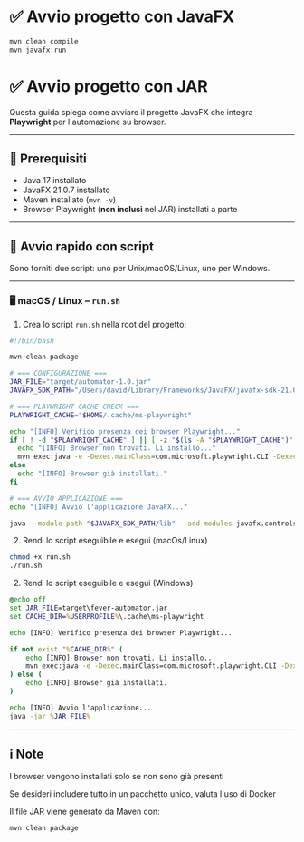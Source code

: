 # ✅ Avvio progetto con JavaFX

```bash
mvn clean compile
mvn javafx:run
```

# ✅ Avvio progetto con JAR
Questa guida spiega come avviare il progetto JavaFX che integra **Playwright** per l'automazione su browser.

---

## 🧱 Prerequisiti

- Java 17 installato
- JavaFX 21.0.7 installato
- Maven installato (`mvn -v`)
- Browser Playwright (**non inclusi** nel JAR) installati a parte

---

## 🚀 Avvio rapido con script

Sono forniti due script: uno per Unix/macOS/Linux, uno per Windows.

---

### 🖥️ macOS / Linux – `run.sh`

1. Crea lo script `run.sh` nella root del progetto:

```bash
#!/bin/bash

mvn clean package

# === CONFIGURAZIONE ===
JAR_FILE="target/automator-1.0.jar"
JAVAFX_SDK_PATH="/Users/david/Library/Frameworks/JavaFX/javafx-sdk-21.0.7"

# === PLAYWRIGHT CACHE CHECK ===
PLAYWRIGHT_CACHE="$HOME/.cache/ms-playwright"

echo "[INFO] Verifico presenza dei browser Playwright..."
if [ ! -d "$PLAYWRIGHT_CACHE" ] || [ -z "$(ls -A "$PLAYWRIGHT_CACHE")" ]; then
  echo "[INFO] Browser non trovati. Li installo..."
  mvn exec:java -e -Dexec.mainClass=com.microsoft.playwright.CLI -Dexec.args="install"
else
  echo "[INFO] Browser già installati."
fi

# === AVVIO APPLICAZIONE ===
echo "[INFO] Avvio l'applicazione JavaFX..."

java --module-path "$JAVAFX_SDK_PATH/lib" --add-modules javafx.controls,javafx.fxml -jar "$JAR_FILE"
```

2. Rendi lo script eseguibile e esegui (macOs/Linux)

```bash
chmod +x run.sh
./run.sh
```

2. Rendi lo script eseguibile e esegui (Windows)

```bat
@echo off
set JAR_FILE=target\fever-automator.jar
set CACHE_DIR=%USERPROFILE%\.cache\ms-playwright

echo [INFO] Verifico presenza dei browser Playwright...

if not exist "%CACHE_DIR%" (
    echo [INFO] Browser non trovati. Li installo...
    mvn exec:java -e -Dexec.mainClass=com.microsoft.playwright.CLI -Dexec.args="install"
) else (
    echo [INFO] Browser già installati.
)

echo [INFO] Avvio l'applicazione...
java -jar %JAR_FILE%

```
---

## ℹ️ Note
I browser vengono installati solo se non sono già presenti

Se desideri includere tutto in un pacchetto unico, valuta l'uso di Docker

Il file JAR viene generato da Maven con:

```bash
mvn clean package
```

